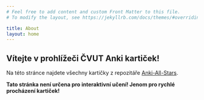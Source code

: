 ```yaml
---
# Feel free to add content and custom Front Matter to this file.
# To modify the layout, see https://jekyllrb.com/docs/themes/#overriding-theme-defaults

title: About
layout: home
---
```


## Vítejte v prohlížeči ČVUT Anki kartiček!

Na této stránce najdete všechny kartičky z repozitáře [Anki-All-Stars](https://github.com/anki-all-stars/All-Stars-Guide).

**Tato stránka není určena pro interaktivní učení! Jenom pro rychlé procházení kartiček!**
